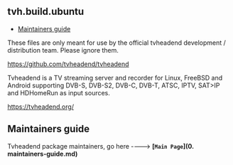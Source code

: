 ## tvh.build.ubuntu

<!-- START doctoc generated TOC please keep comment here to allow auto update -->
<!-- DON'T EDIT THIS SECTION, INSTEAD RE-RUN doctoc TO UPDATE -->
 

- [Maintainers guide](#maintainers-guide)

<!-- END doctoc generated TOC please keep comment here to allow auto update -->

These files are only meant for use by the official tvheadend development / distribution team. Please ignore them.

https://github.com/tvheadend/tvheadend

Tvheadend is a TV streaming server and recorder for Linux, FreeBSD and Android supporting DVB-S, DVB-S2, DVB-C, DVB-T, ATSC, IPTV, SAT>IP and HDHomeRun as input sources.

https://tvheadend.org/


## Maintainers guide

Tvheadend package maintainers, go here ----> **[`Main Page`](0. maintainers-guide.md)**

